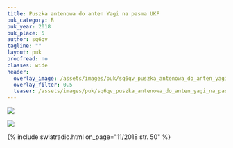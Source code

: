 ```yaml
---
title: Puszka antenowa do anten Yagi na pasma UKF
puk_category: B
puk_year: 2018
puk_place: 5
author: sq6qv
tagline: ""
layout: puk
proofread: no
classes: wide
header:
  overlay_image: /assets/images/puk/sq6qv_puszka_antenowa_do_anten_yagi_na_pasma_ukf.jpg
  overlay_filter: 0.5
  teaser: /assets/images/puk/sq6qv_puszka_antenowa_do_anten_yagi_na_pasma_ukf.jpg
---
```






 



![](assets/data/img/projects/dummy-proj.jpg) 


![](assets/img/work-in-progress.jpg) 


{% include swiatradio.html on_page="11/2018 str. 50" %}

 









